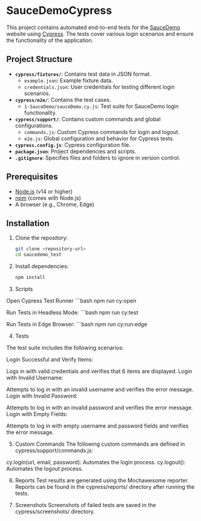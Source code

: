 # SauceDemoCypress

This project contains automated end-to-end tests for the [SauceDemo](https://www.saucedemo.com/) website using [Cypress](https://www.cypress.io/). The tests cover various login scenarios and ensure the functionality of the application.

## Project Structure

- **`cypress/fixtures/`**: Contains test data in JSON format.
  - `example.json`: Example fixture data.
  - `credentials.json`: User credentials for testing different login scenarios.
- **`cypress/e2e/`**: Contains the test cases.
  - `1-SauceDemo/sauceDemo.cy.js`: Test suite for SauceDemo login functionality.
- **`cypress/support/`**: Contains custom commands and global configurations.
  - `commands.js`: Custom Cypress commands for login and logout.
  - `e2e.js`: Global configuration and behavior for Cypress tests.
- **`cypress.config.js`**: Cypress configuration file.
- **`package.json`**: Project dependencies and scripts.
- **`.gitignore`**: Specifies files and folders to ignore in version control.

## Prerequisites

- [Node.js](https://nodejs.org/) (v14 or higher)
- [npm](https://www.npmjs.com/) (comes with Node.js)
- A browser (e.g., Chrome, Edge)

## Installation

1. Clone the repository:
   ```bash
   git clone <repository-url>
   cd saucedemo_test

2. Install dependencies:
    ```bash
    npm install

3. Scripts

Open Cypress Test Runner
    ```bash
    npm run cy:open

Run Tests in Headless Mode:
    ```bash
    npm run cy:test

Run Tests in Edge Browser:
    ```bash
    npm run cy:run:edge

4. Tests

The test suite includes the following scenarios:

Login Successful and Verify Items:

Logs in with valid credentials and verifies that 6 items are displayed.
Login with Invalid Username:

Attempts to log in with an invalid username and verifies the error message.
Login with Invalid Password:

Attempts to log in with an invalid password and verifies the error message.
Login with Empty Fields:

Attempts to log in with empty username and password fields and verifies the error message.

5. Custom Commands
The following custom commands are defined in cypress/support/commands.js:

cy.login(url, email, password): Automates the login process.
cy.logout(): Automates the logout process.

6. Reports
Test results are generated using the Mochawesome reporter. Reports can be found in the cypress/reports/ directory after running the tests.

7. Screenshots
Screenshots of failed tests are saved in the cypress/screenshots/ directory.